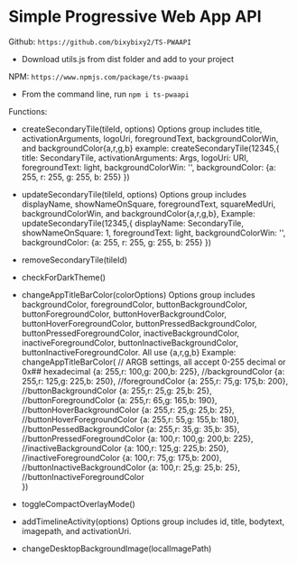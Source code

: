 # Simple Progressive Web App API

Github: `https://github.com/bixybixy2/TS-PWAAPI`
- Download utils.js from dist folder and add to your project

NPM: `https://www.npmjs.com/package/ts-pwaapi`
- From the command line, run `npm i ts-pwaapi` 

Functions:

- createSecondaryTile(tileId, options)
Options group includes title, activationArguments, logoUri, foregroundText, backgroundColorWin, and backgroundColor{a,r,g,b}
example:
createSecondaryTile(12345,{
    title: SecondaryTile,
    activationArguments: Args,
    logoUri: URI,
    foregroundText: light,
    backgroundColorWin: '',
    backgroundColor: {a: 255, r: 255, g: 255, b: 255}
    })

- updateSecondaryTile(tileId, options)
Options group includes displayName, showNameOnSquare, foregroundText, squareMedUri, backgroundColorWin, and backgroundColor{a,r,g,b},
Example:
updateSecondaryTile(12345,{
    displayName: SecondaryTile,
    showNameOnSquare: 1, 
    foregroundText: light, 
    backgroundColorWin: '', 
    backgroundColor: {a: 255, r: 255, g: 255, b: 255}
    })

- removeSecondaryTile(tileId)

- checkForDarkTheme()

- changeAppTitleBarColor(colorOptions)
Options group includes backgroundColor, foregroundColor, buttonBackgroundColor, buttonForegroundColor, buttonHoverBackgroundColor, buttonHoverForegroundColor, buttonPressedBackgroundColor, buttonPressedForegroundColor, inactiveBackgroundColor, inactiveForegroundColor, buttonInactiveBackgroundColor, buttonInactiveForegroundColor. All use {a,r,g,b}
Example:
changeAppTitleBarColor( // ARGB settings, all accept 0-255 decimal or 0x## hexadecimal
    {a: 255,r: 100,g: 200,b: 225}, //backgroundColor
    {a: 255,r: 125,g: 225,b: 250}, //foregroundColor
    {a: 255,r:  75,g: 175,b: 200}, //buttonBackgroundColor
    {a: 255,r:  25,g:  25,b:  25}, //buttonForegroundColor
    {a: 255,r:  65,g: 165,b: 190}, //buttonHoverBackgroundColor
    {a: 255,r:  25,g:  25,b:  25}, //buttonHoverForegroundColor
    {a: 255,r:  55,g: 155,b: 180}, //buttonPessedBackgroundColor
    {a: 255,r:  35,g:  35,b:  35}, //buttonPressedForegroundColor
    {a: 100,r: 100,g: 200,b: 225}, //inactiveBackgroundColor
    {a: 100,r: 125,g: 225,b: 250}, //inactiveForegroundColor
    {a: 100,r:  75,g: 175,b: 200}, //buttonInactiveBackgroundColor
    {a: 100,r:  25,g:  25,b:  25}, //buttonInactiveForegroundColor    
})


- toggleCompactOverlayMode()

- addTimelineActivity(options)
Options group includes id, title, bodytext, imagepath, and activationUri.

- changeDesktopBackgroundImage(localImagePath)

